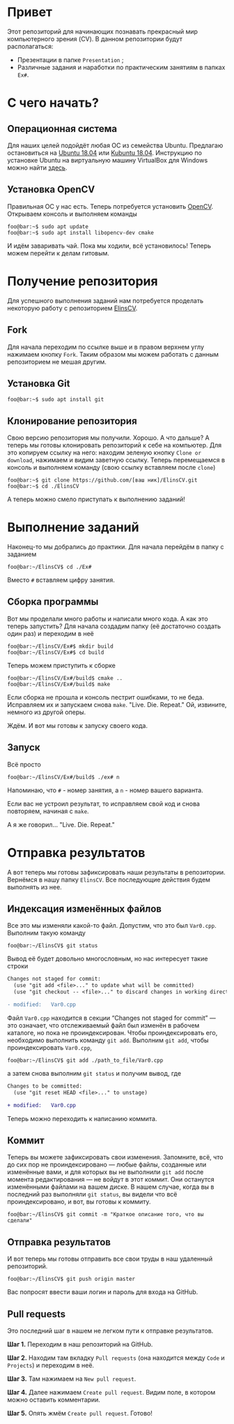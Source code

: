 # Привет
Этот репозиторий для начинающих познавать прекрасный мир компьютерного зрения (CV). В данном репозитории будут располагаться:

*  Презентации в папке `Presentation` ;
*  Различные задания и наработки по практическим занятиям в папках `Ex#`.

# С чего начать?
## Операционная система
Для наших целей подойдёт любая ОС из семейства Ubuntu. Предлагаю остановиться на [Ubuntu 18.04](https://www.ubuntu.com/download/desktop) или [Kubuntu 18.04](https://kubuntu.org/getkubuntu/). Инструкцию по установке Ubuntu на виртуальную машину VirtualBox для Windows можно найти [здесь](http://profitraders.com/Ubuntu/VirtualBoxUbuntuInstall.html). 
## Установка OpenCV
Правильная ОС у нас есть. Теперь потребуется установить [OpenCV](https://opencv.org/). Открываем консоль и выполняем команды 

```console
foo@bar:~$ sudo apt update
foo@bar:~$ sudo apt install libopencv-dev cmake
```

И идём заваривать чай. Пока мы ходили, всё установилось! Теперь можем перейти к делам гитовым.

# Получение репозитория
Для успешного выполнения заданий нам потребуется проделать некоторую работу с репозиторием [ElinsCV](https://github.com/NickLyrick/ElinsCV). 
## Fork
Для начала переходим по ссылке выше и в правом верхнем углу нажимаем кнопку `Fork`. Таким образом мы можем работать с данным репозиторием не мешая другим.
## Установка Git
```console
foo@bar:~$ sudo apt install git
```
## Клонирование репозитория
Свою версию репозитория мы получили. Хорошо. А что дальше? А теперь мы готовы клонировать репозиторий к себе на компьютер. Для это копируем ссылку на него: находим зеленую кнопку `Clone or download`, нажимаем и видим заветную ссылку. Теперь перемещаемся в консоль и выполняем команду (свою ссылку вставляем после `clone`)

```console
foo@bar:~$ git clone https://github.com/[ваш ник]/ElinsCV.git
foo@bar:~$ cd ./ElinsCV
```
А теперь можно смело приступать к выполнению заданий!

# Выполнение заданий
Наконец-то мы добрались до практики. Для начала перейдём в папку с заданием 
```console
foo@bar:~/ElinsCV$ cd ./Ex#
```
Вместо `#` вставляем цифру занятия.

## Сборка программы
Вот мы проделали много работы и написали много кода. А как это теперь запустить? Для начала создадим папку (её достаточно создать один раз) и переходим в неё
```console
foo@bar:~/ElinsCV/Ex#$ mkdir build
foo@bar:~/ElinsCV/Ex#$ cd build
```
Теперь можем приступить к сборке
```console
foo@bar:~/ElinsCV/Ex#/build$ cmake ..
foo@bar:~/ElinsCV/Ex#/build$ make
```
Если сборка не прошла и консоль пестрит ошибками, то не беда. Исправляем их и запускаем снова `make`.
"Live. Die. Repeat." Ой, извините, немного из другой оперы.

Ждём. И вот мы готовы к запуску своего кода.


## Запуск
Всё просто 
```console
foo@bar:~/ElinsCV/Ex#/build$ ./ex# n
```
Напоминаю, что `#` - номер занятия, а `n` - номер вашего варианта.

Если вас не устроил результат, то исправляем свой код и снова повторяем, начиная с `make`.

А я же говорил... "Live. Die. Repeat."

# Отправка результатов
А вот теперь мы готовы зафиксировать наши результаты в репозитории. Вернёмся в нашу папку `ElinsCV`. Все последующие действия будем выполнять из нее.

## Индексация изменённых файлов
Все это мы изменяли какой-то файл. Допустим, что это был `Var0.cpp`. Выполним такую команду 
```console
foo@bar:~/ElinsCV$ git status
```
Вывод её будет довольно многословным, но нас интересует такие строки
```diff
Changes not staged for commit:
  (use "git add <file>..." to update what will be committed)
  (use "git checkout -- <file>..." to discard changes in working directory)

- modified:   Var0.cpp
```

Файл `Var0.cpp` находится в секции “Changes not staged for commit” — это означает, что отслеживаемый файл был изменён в рабочем каталоге, но пока не проиндексирован. Чтобы проиндексировать его, необходимо выполнить команду `git add`. Выполним `git add`, чтобы проиндексировать `Var0.cpp`, 
```console
foo@bar:~/ElinsCV$ git add ./path_to_file/Var0.cpp
```
а затем снова выполним `git status` и получим вывод, где

```diff
Changes to be committed:
  (use "git reset HEAD <file>..." to unstage)

+ modified:   Var0.cpp
```
Теперь можно переходить к написанию коммита.
## Коммит
Теперь вы можете зафиксировать свои изменения. Запомните, всё, что до сих пор не проиндексировано — любые файлы, созданные или изменённые вами, и для которых вы не выполнили `git add` после момента редактирования — не войдут в этот коммит. Они останутся изменёнными файлами на вашем диске. В нашем случае, когда вы в последний раз выполняли `git status`, вы видели что всё проиндексировано, и вот, вы готовы к коммиту.

```console
foo@bar:~/ElinsCV$ git commit -m "Краткое описание того, что вы сделали"
```

## Отправка результатов
И вот теперь мы готовы отправить все свои труды в наш удаленный репозиторий. 
```console
foo@bar:~/ElinsCV$ git push origin master
```
Вас попросят ввести ваши логин и пароль для входа на GitHub.

## Pull requests
Это последний шаг в нашем не легком пути к отправке результатов.

**Шаг 1.** Переходим в наш репозиторий на GitHub.

**Шаг 2.** Находим там вкладку `Pull requests` (она находится между `Code` и `Projects`) и переходим в неё.

**Шаг 3.** Там нажимаем на `New pull request`.

**Шаг 4.** Далее нажимаем `Create pull request`. Видим поле, в котором можно оставить комментарии.

**Шаг 5.** Опять жмём `Create pull request`. Готово!